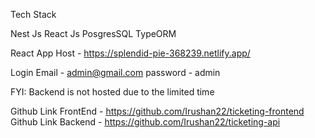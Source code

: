 Tech Stack

Nest Js
React Js
PosgresSQL
TypeORM

React App Host - https://splendid-pie-368239.netlify.app/

Login
Email - admin@gmail.com
password - admin

FYI: Backend is not hosted due to the limited time

Github Link FrontEnd - https://github.com/Irushan22/ticketing-frontend
Github Link Backend - https://github.com/Irushan22/ticketing-api
